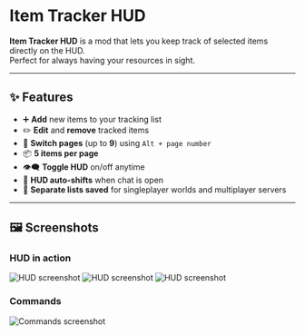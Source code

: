 # Item Tracker HUD  

**Item Tracker HUD** is a mod that lets you keep track of selected items directly on the HUD.  
Perfect for always having your resources in sight.  

---

## ✨ Features  
- ➕ **Add** new items to your tracking list  
- ✏️ **Edit** and **remove** tracked items  
- 🔄 **Switch pages** (up to **9**) using `Alt + page number`
- 📦 **5 items per page**    
- 👁️‍🗨️ **Toggle HUD** on/off anytime  
- 📜 **HUD auto-shifts** when chat is open  
- 💾 **Separate lists saved** for singleplayer worlds and multiplayer servers 
  
---

## 🖼️ Screenshots  

### HUD in action  
![HUD screenshot](https://i.imgur.com/Lpoknz0.png)
![HUD screenshot](https://i.imgur.com/VTXtLQJ.png)
![HUD screenshot](https://i.imgur.com/zyXWV5T.png) 
### Commands
![Commands screenshot](https://i.imgur.com/0g32zfK.png)
